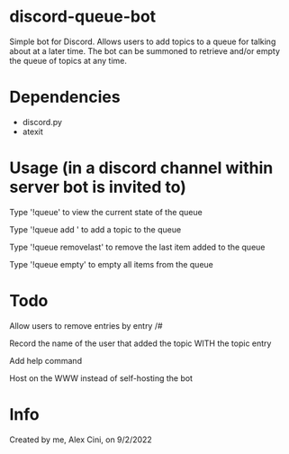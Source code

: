 # discord-queue-bot

Simple bot for Discord. Allows users to add topics to a queue for talking about at a later time. The bot can be summoned to retrieve and/or empty the queue of topics at any time.

# Dependencies

- discord.py
- atexit

# Usage (in a discord channel within server bot is invited to)

Type '!queue' to view the current state of the queue

Type '!queue add <topic>' to add a topic to the queue

Type '!queue removelast' to remove the last item added to the queue

Type '!queue empty' to empty all items from the queue

# Todo

Allow users to remove entries by entry /#

Record the name of the user that added the topic WITH the topic entry

Add help command

Host on the WWW instead of self-hosting the bot


# Info

Created by me, Alex Cini, on 9/2/2022
